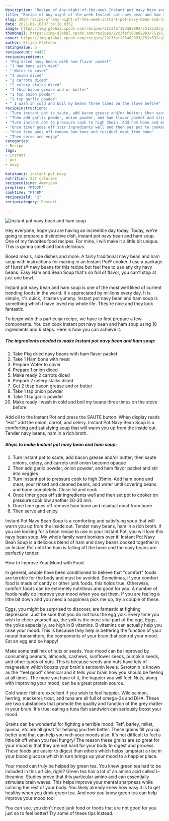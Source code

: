 ```yaml
---
description: "Recipe of Any-night-of-the-week Instant pot navy bean and ham soup"
title: "Recipe of Any-night-of-the-week Instant pot navy bean and ham soup"
slug: 2007-recipe-of-any-night-of-the-week-instant-pot-navy-bean-and-ham-soup
date: 2021-01-10T07:34:28.035Z
image: https://img-global.cpcdn.com/recipes/22c3faf193a82993/751x532cq70/instant-pot-navy-bean-and-ham-soup-recipe-main-photo.jpg
thumbnail: https://img-global.cpcdn.com/recipes/22c3faf193a82993/751x532cq70/instant-pot-navy-bean-and-ham-soup-recipe-main-photo.jpg
cover: https://img-global.cpcdn.com/recipes/22c3faf193a82993/751x532cq70/instant-pot-navy-bean-and-ham-soup-recipe-main-photo.jpg
author: Elijah Fletcher
ratingvalue: 5
reviewcount: 44457
recipeingredient:
- "Pkg dried navy beans with ham flavor packet"
- "1 Ham bone with meat"
- " Water to cover"
- "1 onion diced"
- "2 carrots diced"
- "2 celery stalks diced"
- "2 tbsp bacon grease and or butter"
- "1 tsp onion powder"
- "1 tsp garlic powder"
- " I wash in cold and boil my beans three times on the stove before"
recipeinstructions:
- "Turn instant pot to saute, add bacon grease and/or butter; then saute onions, celery, and carrots until onion become opaque"
- "Then add garlic powder, onion powder, and ham flavor packet and stir into veggies"
- "Turn instant pot to pressure cook to high 35min. Add ham bone and meat, your rinsed and cleaned beans, and water until covering beans and bone completely. Close lid and cook"
- "Once timer goes off stir ingredients well and then set pot to cooker on pressure cook low another 20-30 min."
- "Once time goes off remove ham bone and residual meat from bone"
- "Then serve and enjoy"
categories:
- Recipe
tags:
- instant
- pot
- navy

katakunci: instant pot navy 
nutrition: 237 calories
recipecuisine: American
preptime: "PT22M"
cooktime: "PT48M"
recipeyield: "2"
recipecategory: Dessert

---
```



![Instant pot navy bean and ham soup](https://img-global.cpcdn.com/recipes/22c3faf193a82993/751x532cq70/instant-pot-navy-bean-and-ham-soup-recipe-main-photo.jpg)

Hey everyone, hope you are having an incredible day today. Today, we're going to prepare a distinctive dish, instant pot navy bean and ham soup. One of my favorites food recipes. For mine, I will make it a little bit unique. This is gonna smell and look delicious.

Boxed meals, side dishes and more. A fairly traditional navy bean and ham soup with instructions for making in an Instant Pot® cooker. I use a package of Hurst&#39;s® navy beans for this recipe but feel free to use any dry navy beans. Easy Ham and Bean Soup that&#39;s so full of flavor, you can&#39;t stop at just one bowl.

Instant pot navy bean and ham soup is one of the most well liked of current trending foods in the world. It's appreciated by millions every day. It is simple, it's quick, it tastes yummy. Instant pot navy bean and ham soup is something which I have loved my whole life. They're nice and they look fantastic.


To begin with this particular recipe, we have to first prepare a few components. You can cook instant pot navy bean and ham soup using 10 ingredients and 6 steps. Here is how you can achieve it.

<!--inarticleads1-->

##### The ingredients needed to make Instant pot navy bean and ham soup:

1. Take Pkg dried navy beans with ham flavor packet
1. Take 1 Ham bone with meat
1. Prepare  Water to cover
1. Prepare 1 onion diced
1. Make ready 2 carrots diced
1. Prepare 2 celery stalks diced
1. Get 2 tbsp bacon grease and or butter
1. Take 1 tsp onion powder
1. Take 1 tsp garlic powder
1. Make ready  I wash in cold and boil my beans three times on the stove before


Add oil to the Instant Pot and press the SAUTE button. When display reads &#34;Hot&#34; add the onion, carrot, and celery. Instant Pot Navy Bean Soup is a comforting and satisfying soup that will warm you up from the inside out. Tender navy beans, ham in a rich broth. 

<!--inarticleads2-->

##### Steps to make Instant pot navy bean and ham soup:

1. Turn instant pot to saute, add bacon grease and/or butter; then saute onions, celery, and carrots until onion become opaque
1. Then add garlic powder, onion powder, and ham flavor packet and stir into veggies
1. Turn instant pot to pressure cook to high 35min. Add ham bone and meat, your rinsed and cleaned beans, and water until covering beans and bone completely. Close lid and cook
1. Once timer goes off stir ingredients well and then set pot to cooker on pressure cook low another 20-30 min.
1. Once time goes off remove ham bone and residual meat from bone
1. Then serve and enjoy


Instant Pot Navy Bean Soup is a comforting and satisfying soup that will warm you up from the inside out. Tender navy beans, ham in a rich broth. If you are looking for a bean recipe to use in your Instant Pot, you will love this navy bean soup. My whole family went bonkers over it! Instant Pot Navy Bean Soup is a delicious blend of ham and navy beans cooked together in an Instant Pot until the ham is falling off the bone and the navy beans are perfectly tender. 

How to Improve Your Mood with Food


In general, people have been conditioned to believe that "comfort" foods are terrible for the body and must be avoided. Sometimes, if your comfort food is made of candy or other junk foods, this holds true. Otherwise, comfort foods can be extremely nutritious and good for you. A number of foods really do improve your mood when you eat them. If you are feeling a little bit down and you need a happiness pick me up, try a couple of these.

Eggs, you might be surprised to discover, are fantastic at fighting depression. Just be sure that you do not toss the egg yolk. Every time you wish to cheer yourself up, the yolk is the most vital part of the egg. Eggs, the yolks especially, are high in B vitamins. B vitamins can actually help you raise your mood. This is because they help in bettering the function of your neural transmitters, the components of your brain that control your mood. Eat an egg and be happy!

Make some trail mix of nuts or seeds. Your mood can be improved by consuming peanuts, almonds, cashews, sunflower seeds, pumpkin seeds, and other types of nuts. This is because seeds and nuts have lots of magnesium which boosts your brain's serotonin levels. Serotonin is known as the "feel good" chemical and it tells your brain how you should be feeling at all times. The more you have of it, the happier you will feel. Nuts, along with improving your mood, can be a great protein source.

Cold water fish are excellent if you wish to feel happier. Wild salmon, herring, mackerel, trout, and tuna are all full of omega-3s and DHA. These are two substances that promote the quality and function of the grey matter in your brain. It's true: eating a tuna fish sandwich can seriously boost your mood. 

Grains can be wonderful for fighting a terrible mood. Teff, barley, millet, quinoa, etc are all great for helping you feel better. These grains fill you up better and that can help you with your moods also. It's not difficult to feel a little bit off when you feel hungry! The reason these grains are so great for your mood is that they are not hard for your body to digest and process. These foods are easier to digest than others which helps jumpstart a rise in your blood glucose which in turn brings up your mood to a happier place.

Your mood can truly be helped by green tea. You knew green tea had to be included in this article, right? Green tea has a lot of an amino acid called L-theanine. Studies prove that this particular amino acid can essentially stimulate brain waves. This helps improve your mental sharpness while calming the rest of your body. You likely already knew how easy it is to get healthy when you drink green tea. And now you know green tea can help improve your mood too!

You can see, you don't need junk food or foods that are not good for you just so to feel better! Try  some  of  these  tips  instead.

